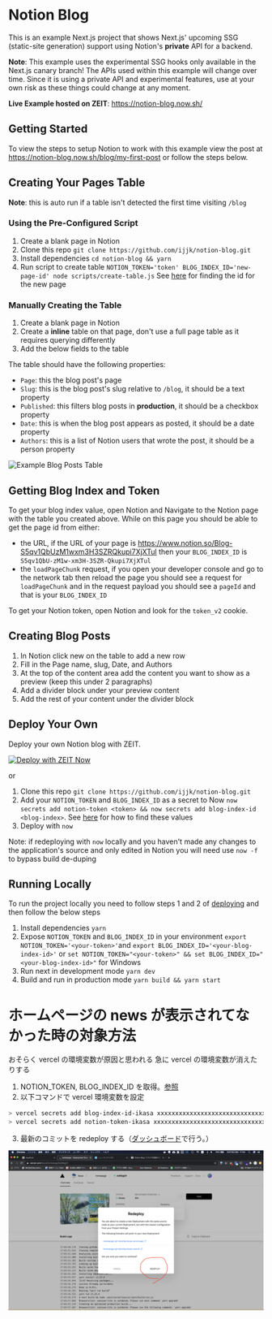 # Notion Blog

This is an example Next.js project that shows Next.js' upcoming SSG (static-site generation) support using Notion's **private** API for a backend.

**Note**: This example uses the experimental SSG hooks only available in the Next.js canary branch! The APIs used within this example will change over time. Since it is using a private API and experimental features, use at your own risk as these things could change at any moment.

**Live Example hosted on ZEIT**: https://notion-blog.now.sh/

## Getting Started

To view the steps to setup Notion to work with this example view the post at https://notion-blog.now.sh/blog/my-first-post or follow the steps below.

## Creating Your Pages Table

**Note**: this is auto run if a table isn't detected the first time visiting `/blog`

### Using the Pre-Configured Script

1. Create a blank page in Notion
2. Clone this repo `git clone https://github.com/ijjk/notion-blog.git`
3. Install dependencies `cd notion-blog && yarn`
4. Run script to create table `NOTION_TOKEN='token' BLOG_INDEX_ID='new-page-id' node scripts/create-table.js` See [here](#getting-blog-index-and-token) for finding the id for the new page

### Manually Creating the Table

1. Create a blank page in Notion
2. Create a **inline** table on that page, don't use a full page table as it requires querying differently
3. Add the below fields to the table

The table should have the following properties:

- `Page`: this the blog post's page
- `Slug`: this is the blog post's slug relative to `/blog`, it should be a text property
- `Published`: this filters blog posts in **production**, it should be a checkbox property
- `Date`: this is when the blog post appears as posted, it should be a date property
- `Authors`: this is a list of Notion users that wrote the post, it should be a person property

![Example Blog Posts Table](./assets/table-view.png)

## Getting Blog Index and Token

To get your blog index value, open Notion and Navigate to the Notion page with the table you created above. While on this page you should be able to get the page id from either:

- the URL, if the URL of your page is https://www.notion.so/Blog-S5qv1QbUzM1wxm3H3SZRQkupi7XjXTul then your `BLOG_INDEX_ID` is `S5qv1QbU-zM1w-xm3H-3SZR-Qkupi7XjXTul`
- the `loadPageChunk` request, if you open your developer console and go to the network tab then reload the page you should see a request for `loadPageChunk` and in the request payload you should see a `pageId` and that is your `BLOG_INDEX_ID`

To get your Notion token, open Notion and look for the `token_v2` cookie.

## Creating Blog Posts

1. In Notion click new on the table to add a new row
2. Fill in the Page name, slug, Date, and Authors
3. At the top of the content area add the content you want to show as a preview (keep this under 2 paragraphs)
4. Add a divider block under your preview content
5. Add the rest of your content under the divider block

## Deploy Your Own

Deploy your own Notion blog with ZEIT.

[![Deploy with ZEIT Now](https://zeit.co/button)](https://zeit.co/new/project?template=https://github.com/ijjk/notion-blog/tree/master)

or

1. Clone this repo `git clone https://github.com/ijjk/notion-blog.git`
2. Add your `NOTION_TOKEN` and `BLOG_INDEX_ID` as a secret to Now `now secrets add notion-token <token> && now secrets add blog-index-id <blog-index>`. See [here](#getting-blog-index-and-token) for how to find these values
3. Deploy with `now`

Note: if redeploying with `now` locally and you haven't made any changes to the application's source and only edited in Notion you will need use `now -f` to bypass build de-duping

## Running Locally

To run the project locally you need to follow steps 1 and 2 of [deploying](#deploy-your-own) and then follow the below steps

1. Install dependencies `yarn`
2. Expose `NOTION_TOKEN` and `BLOG_INDEX_ID` in your environment `export NOTION_TOKEN='<your-token>'`and `export BLOG_INDEX_ID='<your-blog-index-id>'` or `set NOTION_TOKEN="<your-token>" && set BLOG_INDEX_ID="<your-blog-index-id>"` for Windows
3. Run next in development mode `yarn dev`
4. Build and run in production mode `yarn build && yarn start`

# ホームページの news が表示されてなかった時の対象方法

おそらく vercel の環境変数が原因と思われる
急に vercel の環境変数が消えたりする

1. NOTION_TOKEN, BLOG_INDEX_ID を取得。[参照](https://blog.35d.jp/2020-05-23-notion-blog-1)
2. 以下コマンドで vercel 環境変数を設定

```sh
> vercel secrets add blog-index-id-ikasa xxxxxxxxxxxxxxxxxxxxxxxxxxxxxxxx
> vercel secrets add notion-token-ikasa xxxxxxxxxxxxxxxxxxxxxxxxxxxxxxxx
```

3. 最新のコミットを redeploy する（[ダッシュボード](https://vercel.com/ikasa/homepage)で行う。）

![](./img/redeploy.png)
